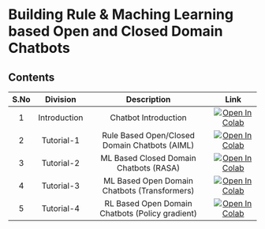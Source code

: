 # Building Rule & Maching Learning based Open and Closed Domain Chatbots

## Contents

| S.No |   Division   |                         Description                          |                                                                                                    Link                                                                                                     |
|:----:|:------------:|:------------------------------------------------------------:|:-----------------------------------------------------------------------------------------------------------------------------------------------------------------------------------------------------------:|
|  1   | Introduction |                     Chatbot Introduction                     |    [![Open In Colab](https://colab.research.google.com/assets/colab-badge.svg)](https://colab.research.google.com/github/rbg-research/AI-Training/blob/main/text-analytics/chatbots/Introduction.ipynb)     |
|  2   |  Tutorial-1  |        Rule Based Open/Closed Domain Chatbots (AIML)         | [![Open In Colab](https://colab.research.google.com/assets/colab-badge.svg)](https://colab.research.google.com/github/rbg-research/AI-Training/blob/main/text-analytics/chatbots/Rule-Bot/Tutorial-1.ipynb) |
|  3   |  Tutorial-2  |            ML Based Closed Domain Chatbots (RASA)            |  [![Open In Colab](https://colab.research.google.com/assets/colab-badge.svg)](https://colab.research.google.com/github/rbg-research/AI-Training/blob/main/text-analytics/chatbots/ML-Bot/Tutorial-1.ipynb)  |
|  4   |  Tutorial-3  |         ML Based Open Domain Chatbots (Transformers)         |  [![Open In Colab](https://colab.research.google.com/assets/colab-badge.svg)](https://colab.research.google.com/github/rbg-research/AI-Training/blob/main/text-analytics/chatbots/ML-Bot/Tutorial-2.ipynb)  |
|  5   |  Tutorial-4  |       RL Based Open Domain Chatbots (Policy gradient)        |  [![Open In Colab](https://colab.research.google.com/assets/colab-badge.svg)](https://colab.research.google.com/github/rbg-research/AI-Training/blob/main/text-analytics/chatbots/RL-Bot/Tutorial-1.ipynb)  |
